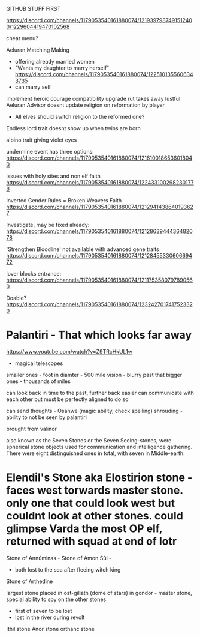 GITHUB STUFF FIRST

https://discord.com/channels/1179053540161880074/1219397987491512400/1229604419470102568

cheat menu?

Aeluran Matching Making 
 - offering already married women
 - "Wants my daughter to marry herself" https://discord.com/channels/1179053540161880074/1225101355606343735
 - can marry self

implement heroic courage compatibility upgrade
rut takes away lustful
Aeluran Advisor doesnt update religion on reformation by player
- All elves should switch religion to the reformed one?

Endless lord trait doesnt show up when twins are born

albino trait giving violet eyes

undermine event has three options: https://discord.com/channels/1179053540161880074/1216100186536018040

issues with holy sites and non elf faith https://discord.com/channels/1179053540161880074/1224331002982301778

Inverted Gender Rules = Broken Weavers Faith https://discord.com/channels/1179053540161880074/1212941438640193627

Investigate, may be fixed already: https://discord.com/channels/1179053540161880074/1212863944436482078

'Strengthen Bloodline' not available with advanced gene traits https://discord.com/channels/1179053540161880074/1212845533060669472
 
lover blocks entrance: https://discord.com/channels/1179053540161880074/1211753580797890560

Doable? https://discord.com/channels/1179053540161880074/1232427017417523320

# Palantiri - That which looks far away
https://www.youtube.com/watch?v=Z9TRcHkUL1w
- magical telescopes

smaller ones - foot in diamter - 500 mile vision - blurry past that
bigger ones - thousands of miles

can look back in time to the past, further back easier
can communicate with each other but must be perfectly aligned to do so

can send thoughts - Osanwe (magic ability, check spelling)
shrouding - ability to not be seen by palantiri

brought from valinor

also known as the Seven Stones or the Seven Seeing-stones, were spherical stone objects used for communication and intelligence gathering. 
There were eight distinguished ones in total, with seven in Middle-earth.

Elendil's Stone aka Elostirion stone - faces west torwards master stone. only one that could look west but couldnt look at other stones.
could glimpse Varda the most OP elf, returned with squad at end of lotr
==
Stone of Annúminas - 
Stone of Amon Sûl - 
  - both lost to the sea after fleeing witch king

Stone of Arthedine

largest stone placed in ost-giliath (dome of stars) in gondor - master stone, special ability to spy on the other stones
- first of seven to be lost
- lost in the river during revolt

Ithil stone
Anor stone
orthanc stone